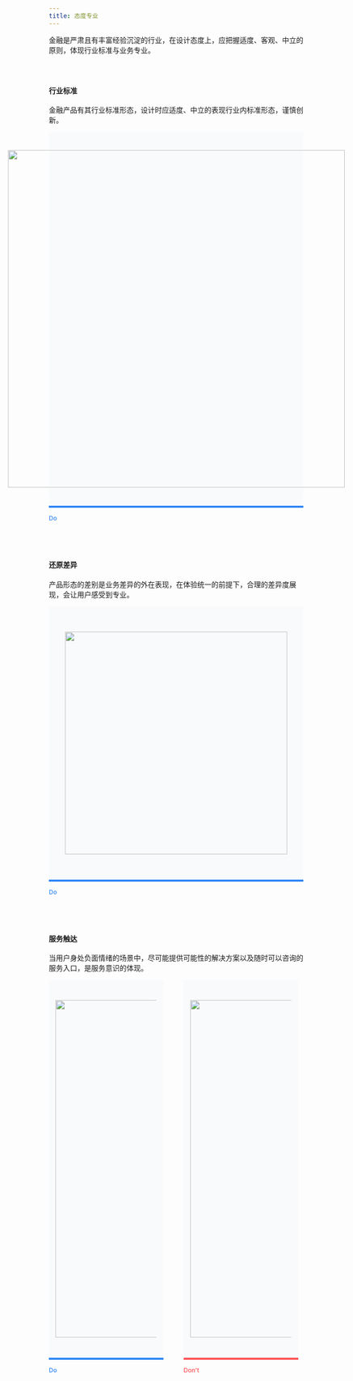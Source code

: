 ```yaml
---
title: 态度专业
---
```


<style>
h4 { margin-top: 60px !important; }
.doc-cutline-wrapper{display:-webkit-box;display:-ms-flexbox;display:flex;}
.doc-cutline-wrapper:last-child { margin-bottom: 60px; }
.doc-cutline{position:relative;display:-webkit-inline-box;display:-ms-inline-flexbox;display:inline-flex;margin-bottom:42px;padding:40px 30px;background:#F9FAFB;-webkit-box-sizing:border-box;box-sizing:border-box;-webkit-box-align:center;-ms-flex-align:center;align-items:center;-webkit-box-pack:center;-ms-flex-pack:center;justify-content:center;min-height:220px;max-width:100%}
.attitude-last{max-width:45%}
.doc-cutline:after{position:absolute;bottom:-32px;left:0;font-size:12px;font-weight:500}
.doc-cutline.do{margin-right:40px;border-bottom:solid 4px #2F86F6}
.doc-cutline.do:after{content:"Do";color:#2F86F6}
.doc-cutline.donot{border-bottom:solid 4px #FF5257}
.doc-cutline.donot:after{content:"Don't";color:#FF5257}
.doc-cutline-item{display:-webkit-box;display:-ms-flexbox;display:flex;-webkit-box-align:center;-ms-flex-align:center;align-items:center;-webkit-box-pack:center;-ms-flex-pack:center;justify-content:center}
.doc-cutline-item.horizon img{width:100%}
.attitude-item img{display: block;width:667px;background-size:cover}
@media (max-width:750px){.doc-cutline-wrapper{-webkit-box-orient:vertical;-webkit-box-direction:normal;-ms-flex-direction:column;flex-direction:column}
.doc-cutline{max-width:100%}
.doc-cutline.do{margin-right:0;padding:10px!important}
.attitude-last{max-width:100%}
}
.special-img{width:440px!important;background-size:cover}
.doc-content-paragraph h4{margin-top:40px}
.attitude-last {margin-bottom: 14px;}
</style>

金融是严肃且有丰富经验沉淀的行业，在设计态度上，应把握适度、客观、中立的原则，体现行业标准与业务专业。

#### 行业标准

金融产品有其行业标准形态，设计时应适度、中立的表现行业内标准形态，谨慎创新。


<div class="doc-cutline-wrapper">
  <div class="doc-cutline do" style="padding: 36px 40px;">
    <div class="doc-cutline-item attitude-item">
      <img src="https://pt-starimg.didistatic.com/static/starimg/img/PJMafnzgcO1644396012789.png">
    </div>
  </div>
</div>

#### 还原差异

产品形态的差别是业务差异的外在表现，在体验统一的前提下，合理的差异度展现，会让用户感受到专业。

<div class="doc-cutline-wrapper">
  <div class="doc-cutline do" style="padding: 50px 60px;">
    <div class="doc-cutline-item attitude-item">
      <img class="special-img" src="https://pt-starimg.didistatic.com/static/starimg/img/JEnklVFvI81643257076799.png">
    </div>
  </div>
</div>

#### 服务触达

当用户身处负面情绪的场景中，尽可能提供可能性的解决方案以及随时可以咨询的服务入口，是服务意识的体现。

<div class="doc-cutline-wrapper attitude-last">
  <div class="doc-cutline do">
    <div class="doc-cutline-item attitude-item">
      <img src="https://pt-starimg.didistatic.com/static/starimg/img/8nemUxUtoY1643257119700.png" style="max-width: 200px;">
    </div>
  </div>
  <div class="doc-cutline donot">
    <div class="doc-cutline-item attitude-item">
      <img src="https://pt-starimg.didistatic.com/static/starimg/img/w7VbD0uhwN1643263939043.png" style="max-width: 200px;">
    </div>
  </div>
</div>
